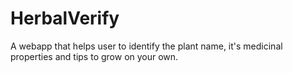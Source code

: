 # HerbalVerify
A webapp that helps user to identify the plant name, it's medicinal properties and tips to grow on your own. 
